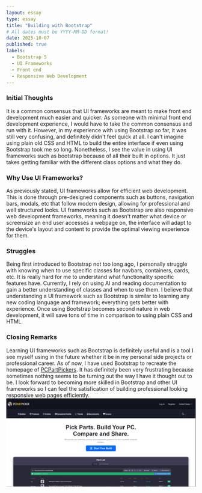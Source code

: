 ```yaml
---
layout: essay
type: essay
title: "Building with Bootstrap"
# All dates must be YYYY-MM-DD format!
date: 2025-10-07
published: true
labels:
  - Bootstrap 5
  - UI Frameworks
  - Front end
  - Responsive Web Development
---
```

<!-- UI Frameworks are not simple. In fact, they can be almost as complicated to learn as a new programming language. Given that, why bother to use something like Bootstrap 5? What does one get in return for the investment of time and frustration? Why not just use raw HTML and CSS? Are the software engineering benefits of UI frameworks?

For this assignment, create an engaging and informative essay about UI Frameworks. You might want to discuss some of the issues raised above, as well as your own personal experience with Bootstrap 5. Or perhaps you’ve also used another framework such as Semantic UI. In that case, it might be interesting to read your perspective on a comparison of the two.

This essay is tailor made to include an image of a web page built with a UI framework (or even a comparison of web pages built with and without a UI framework).

Feel free to go in another direction entirely, as long as you are discussing UI Frameworks, and as long as the result is interesting, informative, and insightful. Write for the world! -->

<h3>Initial Thoughts</h3>
It is a common consensus that UI frameworks are meant to make front end development much easier and quicker. As someone with minimal front end development experience, I would have to take the common consensus and run with it. However, in my experience with using Bootstrap so far, it was still very confusing, and definitely didn't feel quick at all. I can't imagine using plain old CSS and HTML to build the entire interface if even using Bootstrap took me so long. Nonetheless, I see the value in using UI frameworks such as bootstrap because of all their built in options. It just takes getting familiar with the different class options and what they do.

<h3>Why Use UI Frameworks?</h3>
As previously stated, UI frameworks allow for efficient web development. This is done through pre-designed components such as buttons, navigation bars, modals, etc that follow modern design, allowing for professional and well structured looks. UI frameworks such as Bootstrap are also responsive web development frameworks, meaning it doesn't matter what device or screensize an end user accesses a webpage on, the interface will adapt to the device's layout and content to provide the optimal viewing experience for them.  

<h3>Struggles</h3>
Being first introduced to Bootstrap not too long ago, I personally struggle with knowing when to use specific classes for navbars, containers, cards, etc. It is really hard for me to understand what functionality specific features have. Currently, I rely on using AI and reading documentation to gain a better understanding of classes and when to use them. I believe that understanding a UI framework such as Bootstrap is similar to learning any new coding language and framework; everything gets better with experience. Once using Bootstrap becomes second nature in web development, it will save tons of time in comparison to using plain CSS and HTML.

<h3>Closing Remarks</h3>
Learning UI frameworks such as Bootstrap is definitely useful and is a tool I see myself using in the future whether it be in my personal side projects or professional career. As of now, I have used Bootstrap to recreate the homepage of <a href="https://pcpartpicker.com/">PCPartPickers</a>. It has definitely been very frustrating because sometimes nothing seems to be turning out the way I have it thought out to be. I look forward to becoming more skilled in Bootstrap and other UI frameworks so I can feel the satisfication of building professional looking responsive web pages efficiently.

<img src="..\img\pcpartpicker.png" style="width=70%, height=40%">